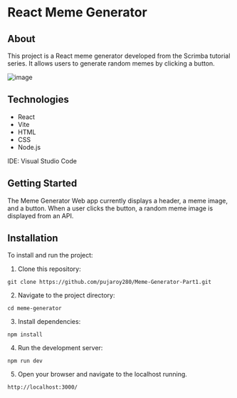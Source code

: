 # React Meme Generator

## About
This project is a React meme generator developed from the Scrimba tutorial series. It allows users to generate random memes by clicking a button.

![image](https://github.com/pujaroy280/Meme-Generator-Part1/assets/62675121/5485d1ab-16dc-450f-a557-dd5ccf2e80a3)

## Technologies
- React
- Vite
- HTML
- CSS
- Node.js

IDE: Visual Studio Code

## Getting Started
The Meme Generator Web app currently displays a header, a meme image, and a button. When a user clicks the button, a random meme image is displayed from an API.

## Installation
To install and run the project:

1. Clone this repository:
```
git clone https://github.com/pujaroy280/Meme-Generator-Part1.git
```

2. Navigate to the project directory:
```
cd meme-generator
```

3. Install dependencies:
```
npm install
```
4. Run the development server:
```
npm run dev
```
5. Open your browser and navigate to the localhost running.
```
http://localhost:3000/
```

